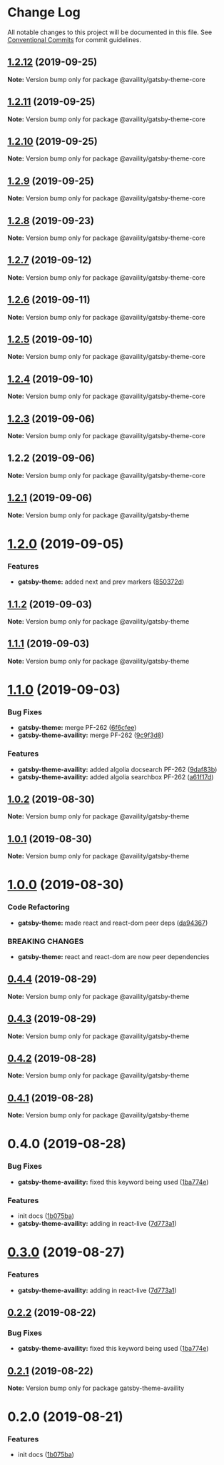 # Change Log

All notable changes to this project will be documented in this file.
See [Conventional Commits](https://conventionalcommits.org) for commit guidelines.

## [1.2.12](https://github.com/availity/gatsby-theme-availity/compare/@availity/gatsby-theme-core@1.2.11...@availity/gatsby-theme-core@1.2.12) (2019-09-25)

**Note:** Version bump only for package @availity/gatsby-theme-core

## [1.2.11](https://github.com/availity/gatsby-theme-availity/compare/@availity/gatsby-theme-core@1.2.10...@availity/gatsby-theme-core@1.2.11) (2019-09-25)

**Note:** Version bump only for package @availity/gatsby-theme-core

## [1.2.10](https://github.com/availity/gatsby-theme-availity/compare/@availity/gatsby-theme-core@1.2.9...@availity/gatsby-theme-core@1.2.10) (2019-09-25)

**Note:** Version bump only for package @availity/gatsby-theme-core

## [1.2.9](https://github.com/availity/gatsby-theme-availity/compare/@availity/gatsby-theme-core@1.2.8...@availity/gatsby-theme-core@1.2.9) (2019-09-25)

**Note:** Version bump only for package @availity/gatsby-theme-core

## [1.2.8](https://github.com/availity/gatsby-theme-availity/compare/@availity/gatsby-theme-core@1.2.7...@availity/gatsby-theme-core@1.2.8) (2019-09-23)

**Note:** Version bump only for package @availity/gatsby-theme-core

## [1.2.7](https://github.com/availity/gatsby-theme-availity/compare/@availity/gatsby-theme-core@1.2.6...@availity/gatsby-theme-core@1.2.7) (2019-09-12)

**Note:** Version bump only for package @availity/gatsby-theme-core

## [1.2.6](https://github.com/availity/gatsby-theme-availity/compare/@availity/gatsby-theme-core@1.2.5...@availity/gatsby-theme-core@1.2.6) (2019-09-11)

**Note:** Version bump only for package @availity/gatsby-theme-core

## [1.2.5](https://github.com/availity/gatsby-theme-availity/compare/@availity/gatsby-theme-core@1.2.4...@availity/gatsby-theme-core@1.2.5) (2019-09-10)

**Note:** Version bump only for package @availity/gatsby-theme-core

## [1.2.4](https://github.com/availity/gatsby-theme-availity/compare/@availity/gatsby-theme-core@1.2.3...@availity/gatsby-theme-core@1.2.4) (2019-09-10)

**Note:** Version bump only for package @availity/gatsby-theme-core

## [1.2.3](https://github.com/availity/gatsby-theme-availity/compare/@availity/gatsby-theme-core@1.2.2...@availity/gatsby-theme-core@1.2.3) (2019-09-06)

**Note:** Version bump only for package @availity/gatsby-theme-core

## 1.2.2 (2019-09-06)

**Note:** Version bump only for package @availity/gatsby-theme-core

## [1.2.1](https://github.com/availity/gatsby-theme-availity/compare/@availity/gatsby-theme@1.2.0...@availity/gatsby-theme@1.2.1) (2019-09-06)

**Note:** Version bump only for package @availity/gatsby-theme

# [1.2.0](https://github.com/availity/gatsby-theme-availity/compare/@availity/gatsby-theme@1.1.2...@availity/gatsby-theme@1.2.0) (2019-09-05)

### Features

- **gatsby-theme:** added next and prev markers ([850372d](https://github.com/availity/gatsby-theme-availity/commit/850372d))

## [1.1.2](https://github.com/availity/gatsby-theme-availity/compare/@availity/gatsby-theme@1.1.1...@availity/gatsby-theme@1.1.2) (2019-09-03)

**Note:** Version bump only for package @availity/gatsby-theme

## [1.1.1](https://github.com/availity/gatsby-theme-availity/compare/@availity/gatsby-theme@1.1.0...@availity/gatsby-theme@1.1.1) (2019-09-03)

**Note:** Version bump only for package @availity/gatsby-theme

# [1.1.0](https://github.com/availity/gatsby-theme-availity/compare/@availity/gatsby-theme@1.0.2...@availity/gatsby-theme@1.1.0) (2019-09-03)

### Bug Fixes

- **gatsby-theme:** merge PF-262 ([6f6cfee](https://github.com/availity/gatsby-theme-availity/commit/6f6cfee))
- **gatsby-theme-availity:** merge PF-262 ([9c9f3d8](https://github.com/availity/gatsby-theme-availity/commit/9c9f3d8))

### Features

- **gatsby-theme-availity:** added algolia docsearch PF-262 ([9daf83b](https://github.com/availity/gatsby-theme-availity/commit/9daf83b))
- **gatsby-theme-availity:** added algolia searchbox PF-262 ([a61f17d](https://github.com/availity/gatsby-theme-availity/commit/a61f17d))

## [1.0.2](https://github.com/availity/gatsby-theme-availity/compare/@availity/gatsby-theme@1.0.1...@availity/gatsby-theme@1.0.2) (2019-08-30)

**Note:** Version bump only for package @availity/gatsby-theme

## [1.0.1](https://github.com/availity/gatsby-theme-availity/compare/@availity/gatsby-theme@1.0.0...@availity/gatsby-theme@1.0.1) (2019-08-30)

**Note:** Version bump only for package @availity/gatsby-theme

# [1.0.0](https://github.com/availity/gatsby-theme-availity/compare/@availity/gatsby-theme@0.4.4...@availity/gatsby-theme@1.0.0) (2019-08-30)

### Code Refactoring

- **gatsby-theme:** made react and react-dom peer deps ([da94367](https://github.com/availity/gatsby-theme-availity/commit/da94367))

### BREAKING CHANGES

- **gatsby-theme:** react and react-dom are now peer dependencies

## [0.4.4](https://github.com/availity/gatsby-theme-availity/compare/@availity/gatsby-theme@0.4.3...@availity/gatsby-theme@0.4.4) (2019-08-29)

**Note:** Version bump only for package @availity/gatsby-theme

## [0.4.3](https://github.com/availity/gatsby-theme-availity/compare/@availity/gatsby-theme@0.4.2...@availity/gatsby-theme@0.4.3) (2019-08-29)

**Note:** Version bump only for package @availity/gatsby-theme

## [0.4.2](https://github.com/availity/gatsby-theme-availity/compare/@availity/gatsby-theme@0.4.1...@availity/gatsby-theme@0.4.2) (2019-08-28)

**Note:** Version bump only for package @availity/gatsby-theme

## [0.4.1](https://github.com/availity/gatsby-theme-availity/compare/@availity/gatsby-theme@0.4.0...@availity/gatsby-theme@0.4.1) (2019-08-28)

**Note:** Version bump only for package @availity/gatsby-theme

# 0.4.0 (2019-08-28)

### Bug Fixes

- **gatsby-theme-availity:** fixed this keyword being used ([1ba774e](https://github.com/availity/gatsby-theme-availity/commit/1ba774e))

### Features

- init docs ([1b075ba](https://github.com/availity/gatsby-theme-availity/commit/1b075ba))
- **gatsby-theme-availity:** adding in react-live ([7d773a1](https://github.com/availity/gatsby-theme-availity/commit/7d773a1))

# [0.3.0](https://github.com/Availity/gatsby-theme-availity/compare/gatsby-theme-availity@0.2.2...gatsby-theme-availity@0.3.0) (2019-08-27)

### Features

- **gatsby-theme-availity:** adding in react-live ([7d773a1](https://github.com/Availity/gatsby-theme-availity/commit/7d773a1))

## [0.2.2](https://github.com/Availity/gatsby-theme-availity/compare/gatsby-theme-availity@0.2.1...gatsby-theme-availity@0.2.2) (2019-08-22)

### Bug Fixes

- **gatsby-theme-availity:** fixed this keyword being used ([1ba774e](https://github.com/Availity/gatsby-theme-availity/commit/1ba774e))

## [0.2.1](https://github.com/Availity/gatsby-theme-availity/compare/gatsby-theme-availity@0.2.0...gatsby-theme-availity@0.2.1) (2019-08-22)

**Note:** Version bump only for package gatsby-theme-availity

# 0.2.0 (2019-08-21)

### Features

- init docs ([1b075ba](https://github.com/Availity/gatsby-theme-availity/commit/1b075ba))
